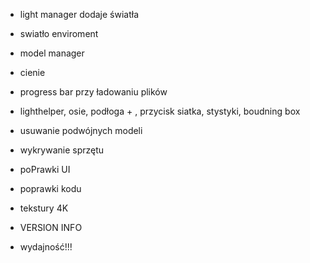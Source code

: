 - light manager dodaje światła
- swiatło enviroment
- model manager
- cienie

- progress bar przy ładowaniu plików
- lighthelper, osie, podłoga + , przycisk siatka, stystyki, boudning box
- usuwanie podwójnych modeli

- wykrywanie sprzętu
- poPrawki UI
- poprawki kodu
- tekstury 4K
- VERSION INFO
- wydajność!!!

